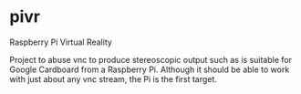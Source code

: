 # pivr
Raspberry Pi Virtual Reality

Project to abuse vnc to produce stereoscopic output such as is suitable for Google Cardboard from a Raspberry Pi.  Although it should be able to work with just about any vnc stream, the Pi is the first target.
